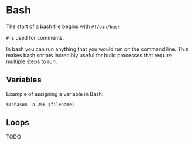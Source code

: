 # Bash

The start of a bash file begins with `#!/bin/bash`

`#` is used for comments.

In bash you can run anything that you would run on the command line. This makes bash scripts incredibly useful for build processes that require multiple steps to run.

## Variables

Example of assigning a variable in Bash:

`$(shasum -a 256 $filename)`

## Loops

TODO

